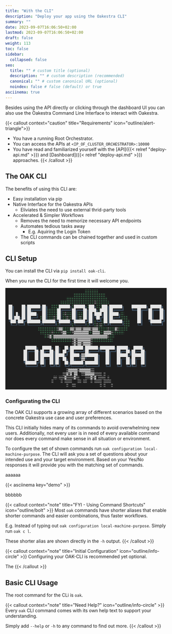 ```yaml
---
title: "With the CLI"
description: "Deploy your app using the Oakestra CLI"
summary: ""
date: 2023-09-07T16:06:50+02:00
lastmod: 2023-09-07T16:06:50+02:00
draft: false
weight: 113
toc: false
sidebar:
  collapsed: false
seo:
  title: "" # custom title (optional)
  description: "" # custom description (recommended)
  canonical: "" # custom canonical URL (optional)
  noindex: false # false (default) or true
asciinema: true
---
```


Besides using the API directly or clicking through the dashboard UI you can also use the Oakestra Command Line Interface to interact with Oakestra.

{{< callout context="caution" title="Requirements" icon="outline/alert-triangle">}}
- You have a running Root Orchestrator.
- You can access the APIs at `<IP_OF_CLUSTER_ORCHESTRATOR>:10000`
- You have read and familiarized yourself with the [API]({{< relref "deploy-api.md" >}}) and [Dashboard]({{< relref "deploy-api.md" >}}) approaches.
{{< /callout >}}

## The OAK CLI

The benefits of using this CLI are:
- Easy installation via pip
- Native Interface for the Oakestra APIs
  - Eliviates the need to use external thrid-party tools
- Accelerated & Simpler Workflows
  - Removes the need to memorize necessary API endpoints
  - Automates tedious tasks away
    - E.g. Aquiring the Login Token
  - The CLI commands can be chained together and used in custom scripts



## CLI Setup

You can install the CLI via `pip install oak-cli`.

When you run the CLI for the first time it will welcome you.

![OAK CLI Initial Welcome ASCII Art](./cli-images/welcome-message.png)

### Configurating the CLI

The OAK CLI supports a growing array of different scenarios based on the concrete Oakestra use case and user preferences.

This CLI initially hides many of its commands to avoid overwhelming new users.
Additionally, not every user is in need of every available command nor does every command make sense in all situation or environment.

To configure the set of shown commands run `oak configuration local-machine-purpose`.
The CLI will ask you a set of questions about your intended use and your target environment.
Based on your Yes/No responses it will provide you with the matching set of commands.

aaaaaa

{{< asciinema key="demo" >}}

bbbbbb

{{< callout context="note" title="FYI - Using Command Shortcuts" icon="outline/bolt" >}}
Most `oak` commands have shorter aliases that enable shorter commands and easier combinations, thus faster workflows.

E.g. Instead of typing out `oak configuration local-machine-purpose`. Simply run `oak c l`.

These shorter alias are shown directly in the `-h` output.
{{< /callout >}}



{{< callout context="note" title="Initial Configuration" icon="outline/info-circle" >}}
Configuring your OAK-CLI is recommended yet optional.

The 
{{< /callout >}}


## Basic CLI Usage

The root command for the CLi is `oak`.

{{< callout context="note" title="Need Help?" icon="outline/info-circle" >}}
Every `oak` CLI command comes with its own help text to support your understanding.

Simply add `--help` or `-h` to any command to find out more.
{{< /callout >}}


